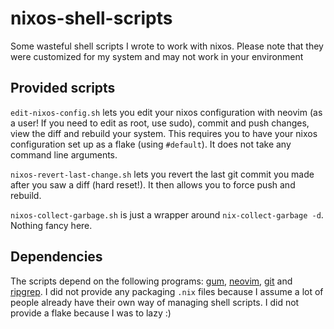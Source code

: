 # nixos-shell-scripts
Some wasteful shell scripts I wrote to work with nixos.
Please note that they were customized for my system and may not work in your environment

## Provided scripts
`edit-nixos-config.sh` lets you edit your nixos configuration with neovim (as a user! If you need to edit as root, use sudo), commit and push changes, view the diff and rebuild your system. This requires you to have your nixos configuration set up as a flake (using `#default`). It does not take any command line arguments.

`nixos-revert-last-change.sh` lets you revert the last git commit you made after you saw a diff (hard reset!). It then allows you to force push and rebuild.

`nixos-collect-garbage.sh` is just a wrapper around `nix-collect-garbage -d`. Nothing fancy here.

## Dependencies
The scripts depend on the following programs: [gum](https://search.nixos.org/packages?channel=unstable&show=gum&from=0&size=50&sort=relevance&type=packages&query=gum), [neovim](https://search.nixos.org/packages?channel=unstable&show=neovim&from=0&size=50&sort=relevance&type=packages&query=neovim), [git](https://search.nixos.org/packages?channel=unstable&show=git&from=0&size=50&sort=relevance&type=packages&query=git) and [ripgrep](https://search.nixos.org/packages?channel=unstable&show=ripgrep&from=0&size=50&sort=relevance&type=packages&query=ripgrep). I did not provide any packaging `.nix` files because I assume a lot of people already have their own way of managing shell scripts. I did not provide a flake because I was to lazy :)
